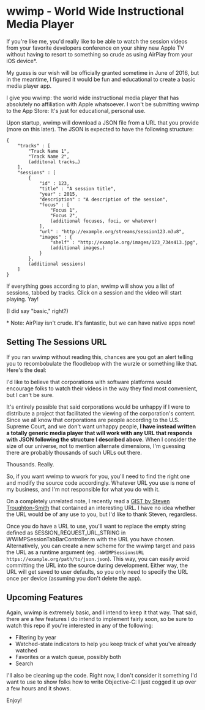 # wwimp - World Wide Instructional Media Player

If you're like me, you'd really like to be able to watch the session videos from your favorite developers conference on your shiny new Apple TV without having to resort to something so crude as using AirPlay from your iOS device*.

My guess is our wish will be officially granted sometime in June of 2016, but in the meantime, I figured it would be fun and educational to create a basic media player app.

I give you wwimp: the world wide instructional media player that has absolutely no affiliation with Apple whatsoever. I won't be submitting wwimp to the App Store: It's just for educational, personal use.

Upon startup, wwimp will download a JSON file from a URL that you provide (more on this later). The JSON is expected to have the following structure:

```
{
	"tracks" : [
		"Track Name 1",
		"Track Name 2",
		(additonal tracks…)
	],
	"sessions" : [
		{
			"id" : 123,
			"title" : "A session title",
			"year" : 2015,
			"description" : "A description of the session",
			"focus" : [
				"Focus 1",
				"Focus 2",
				(additional focuses, foci, or whatever)
			],
			"url" : "http://example.org/streams/session123.m3u8",
			"images" : {
				"shelf" : "http://example.org/images/123_734s413.jpg",
				(additional images…)
			}
		},
		(additional sessions)
	]
}
```

If everything goes according to plan, wwimp will show you a list of sessions, tabbed by tracks. Click on a session and the video will start playing. Yay!

(I did say "basic," right?)

\* Note: AirPlay isn't crude. It's fantastic, but we can have native apps now!

## Setting The Sessions URL

If you ran wwimp without reading this, chances are you got an alert telling you to recombobulate the floodlebop with the wurzle or something like that. Here's the deal:

I'd like to believe that corporations with software platforms would encourage folks to watch their videos in the way they find most convenient, but I can't be sure.

It's entirely possible that said corporations would be unhappy if I were to distribute a project that facilitated the viewing of the corporation's content. Since we all know that corporations are people according to the U.S. Supreme Court, and we don't want unhappy people, **I have instead written a totally generic media player that will work with any URL that responds with JSON following the structure I described above.** When I consider the size of our universe, not to mention alternate dimensions, I'm guessing there are probably thousands of such URLs out there.

Thousands. Really.

So, if you want wwimp to wwork for you, you'll need to find the right one and modify the source code accordingly. Whatever URL you use is none of my business, and I'm not responsible for what you do with it.

On a completely unrelated note, I recently read a [GIST by Steven Troughton-Smith](https://gist.github.com/steventroughtonsmith/c24bb6b6a28c5b583008) that contained an interesting URL. I have no idea whether the URL would be of any use to you, but I'd like to thank Steven, regardless.

Once you do have a URL to use, you'll want to replace the empty string defined as SESSION_REQUEST_URL_STRING in WWIMPSessionTabBarController.m with the URL you have chosen. Alternatively, you can create a new scheme for the wwimp target and pass the URL as a runtime argument (eg. `-WWIMPSessionsURL https://example.org/path/to/json.json`). This way, you can easily avoid committing the URL into the source during development. Either way, the URL will get saved to user defaults, so you only need to specify the URL once per device (assuming you don't delete the app).

## Upcoming Features

Again, wwimp is extremely basic, and I intend to keep it that way. That said, there are a few features I do intend to implement fairly soon, so be sure to watch this repo if you're interested in any of the following:

- Filtering by year
- Watched-state indicators to help you keep track of what you've already watched
- Favorites or a watch queue, possibly both
- Search

I'll also be cleaning up the code. Right now, I don't consider it something I'd want to use to show folks how to write Objective-C: I just cogged it up over a few hours and it shows.

Enjoy!
